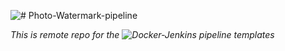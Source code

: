 ![# Photo-Watermark-pipeline](https://img.shields.io/badge/build-succeeded-brightgreen.svg)

_This is remote repo for the ![Docker-Jenkins](https://github.com/samblake30/Docker-Jenkins.git) pipeline templates_
